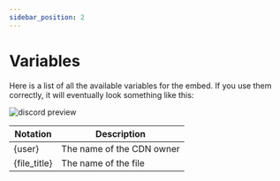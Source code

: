 ```yaml
---
sidebar_position: 2
---
```


# Variables

Here is a list of all the available variables for the embed.
If you use them correctly, it will eventually look something like this:

![discord preview](/img/discord-preview.png)

| Notation     | Description               |
| ------------ | ------------------------- |
| {user}       | The name of the CDN owner |
| {file_title} | The name of the file      |
